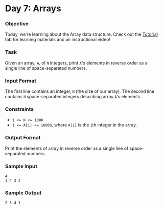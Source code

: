 # Day 7: Arrays

### Objective

Today, we're learning about the Array data structure.
Check out the [Tutorial](https://www.hackerrank.com/challenges/30-arrays/tutorial) tab for learning materials and an instructional video!

### Task

Given an array, `A`, of `N` integers, print `A`'s elements in reverse order as a single line of space-separated numbers.

### Input Format

The first line contains an integer, `N` (the size of our array).
The second line contains `N` space-separated integers describing array `A`'s elements.

### Constraints

* `1 <= N <= 1000`
* `1 <= A[i] <= 10000`, where `A[i]` is the `i`th integer in the array.

### Output Format

Print the elements of array  in reverse order as a single line of space-separated numbers.

### Sample Input

```
4
1 4 3 2
```

### Sample Output

```
2 3 4 1
```